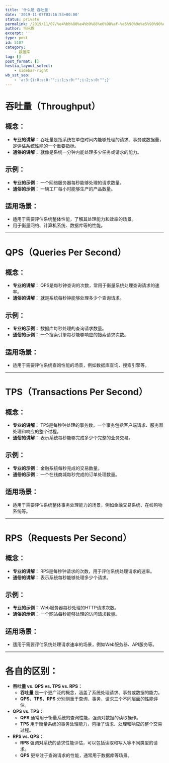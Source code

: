 ```yaml
---
title: '什么是 吞吐量'
date: '2019-11-07T03:16:53+00:00'
status: private
permalink: /2019/11/07/%e4%bb%80%e4%b9%88%e6%98%af-%e5%90%9e%e5%90%90%e9%87%8f
author: 毛巳煜
excerpt: ''
type: post
id: 5107
category:
    - 数据库
tag: []
post_format: []
hestia_layout_select:
    - sidebar-right
wb_sst_seo:
    - 'a:3:{i:0;s:0:"";i:1;s:0:"";i:2;s:0:"";}'
---
```

吞吐量（Throughput）
===============

概念：
---

- **专业的讲解：** 吞吐量是指系统在单位时间内能够处理的请求、事务或数据量，是评估系统性能的一个重要指标。
- **通俗的讲解：** 就像是系统一分钟内能处理多少任务或请求的能力。

示例：
---

- **专业的示例：** 一个网络服务器每秒能够处理的请求数量。
- **通俗的示例：** 一辆工厂每小时能够生产的产品数量。

适用场景：
-----

- 适用于需要评估系统整体性能，了解其处理能力和效率的场景。
- 用于衡量网络、计算机系统、数据库等的性能。

- - - - - -

QPS（Queries Per Second）
=======================

概念：
---

- **专业的讲解：** QPS是每秒钟查询的次数，常用于衡量系统处理查询请求的速率。
- **通俗的讲解：** 就是系统每秒钟能够处理多少个查询请求。

示例：
---

- **专业的示例：** 数据库每秒处理的查询请求数量。
- **通俗的示例：** 一个搜索引擎每秒能够响应的搜索请求次数。

适用场景：
-----

- 适用于需要评估系统查询性能的场景，例如数据库查询、搜索引擎等。

- - - - - -

TPS（Transactions Per Second）
============================

概念：
---

- **专业的讲解：** TPS是每秒钟处理的事务数，一个事务包括客户端请求、服务器处理和响应的整个过程。
- **通俗的讲解：** 表示系统每秒能够完成多少个完整的业务交易。

示例：
---

- **专业的示例：** 金融系统每秒完成的交易数量。
- **通俗的示例：** 一个在线商城每秒完成的订单处理数量。

适用场景：
-----

- 适用于需要评估系统整体事务处理能力的场景，例如金融交易系统、在线购物系统等。

- - - - - -

RPS（Requests Per Second）
========================

概念：
---

- **专业的讲解：** RPS是每秒钟请求的次数，用于评估系统处理请求的速率。
- **通俗的讲解：** 表示系统每秒能够处理多少个请求。

示例：
---

- **专业的示例：** Web服务器每秒处理的HTTP请求次数。
- **通俗的示例：** 一个网站每秒能够处理的访问请求数量。

适用场景：
-----

- 适用于需要评估系统处理请求速率的场景，例如Web服务器、API服务等。

- - - - - -

各自的区别：
======

- **吞吐量 vs. QPS vs. TPS vs. RPS：**
  - **吞吐量** 是一个更广泛的概念，涵盖了系统处理请求、事务或数据的能力。
  - **QPS、TPS、RPS** 分别侧重于查询、事务、请求三个不同层面的性能评估。
- **QPS vs. TPS：**
  - **QPS** 通常用于衡量系统的查询性能，强调对数据的读取操作。
  - **TPS** 用于衡量系统的事务处理能力，包括了请求、处理和响应的整个交易过程。
- **RPS vs. QPS：**
  - **RPS** 强调对系统的请求性能评估，可以包括读取和写入等不同类型的请求。
  - **QPS** 更专注于查询请求的性能，通常用于数据库等场景。